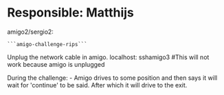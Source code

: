 # Responsible: Matthijs

amigo2/sergio2:

    ```amigo-challenge-rips```

Unplug the network cable in amigo.
localhost:
    sshamigo3 #This will not work because amigo is unplugged

During the challenge: 
    - Amigo drives to some position and then says it will wait for 'continue' to be said. After which it will drive to the exit.
